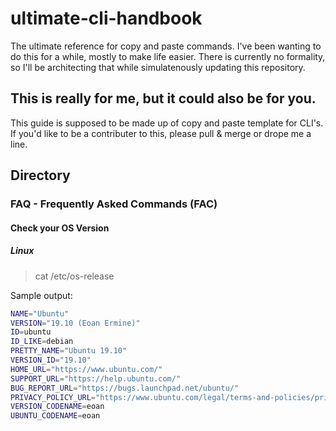 # ultimate-cli-handbook

The ultimate reference for copy and paste commands. I've been wanting to do this for a while, mostly to make life easier. There is currently no formality, so I'll be architecting that while simulatenously updating this repository.

## This is really for me, but it could also be for you.

This guide is supposed to be made up of copy and paste template for CLI's. If you'd like to be a contributer to this, please pull & merge or drope me a line.

## Directory

### FAQ -  Frequently Asked Commands (FAC)

#### Check your OS Version

##### Linux

> cat /etc/os-release

Sample output:

```bash
NAME="Ubuntu"
VERSION="19.10 (Eoan Ermine)"
ID=ubuntu
ID_LIKE=debian
PRETTY_NAME="Ubuntu 19.10"
VERSION_ID="19.10"
HOME_URL="https://www.ubuntu.com/"
SUPPORT_URL="https://help.ubuntu.com/"
BUG_REPORT_URL="https://bugs.launchpad.net/ubuntu/"
PRIVACY_POLICY_URL="https://www.ubuntu.com/legal/terms-and-policies/privacy-policy"
VERSION_CODENAME=eoan
UBUNTU_CODENAME=eoan
```
